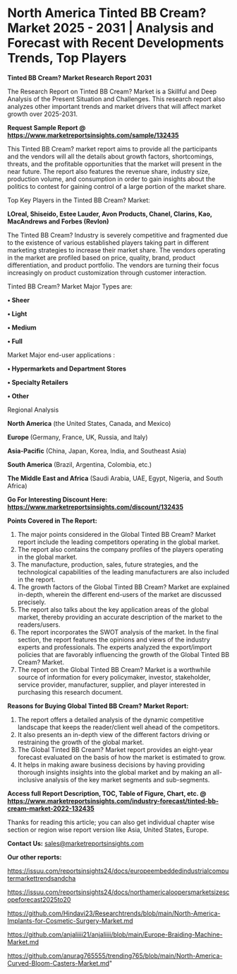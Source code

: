 # North America Tinted BB Cream? Market 2025 - 2031 | Analysis and Forecast with Recent Developments Trends, Top Players

<strong>Tinted BB Cream? Market Research Report 2031</strong>

The Research Report on Tinted BB Cream? Market is a Skillful and Deep Analysis of the Present Situation and Challenges. This research report also analyzes other important trends and market drivers that will affect market growth over 2025-2031.

<strong>Request Sample Report @ <a href=https://www.marketreportsinsights.com/sample/132435>https://www.marketreportsinsights.com/sample/132435</a></strong>

This Tinted BB Cream? market report aims to provide all the participants and the vendors will all the details about growth factors, shortcomings, threats, and the profitable opportunities that the market will present in the near future. The report also features the revenue share, industry size, production volume, and consumption in order to gain insights about the politics to contest for gaining control of a large portion of the market share.

Top Key Players in the Tinted BB Cream? Market:

<strong>LOreal, Shiseido, Estee Lauder, Avon Products, Chanel, Clarins, Kao, MacAndrews and Forbes (Revlon)</strong>

The Tinted BB Cream? Industry is severely competitive and fragmented due to the existence of various established players taking part in different marketing strategies to increase their market share. The vendors operating in the market are profiled based on price, quality, brand, product differentiation, and product portfolio. The vendors are turning their focus increasingly on product customization through customer interaction.

Tinted BB Cream? Market Major Types are:

<strong>• Sheer

• Light

• Medium

• Full</strong>

Market Major end-user applications :

<strong>• Hypermarkets and Department Stores

• Specialty Retailers

• Other</strong>

Regional Analysis

</u><strong><b>North America</b></strong> (the United States, Canada, and Mexico)

<strong><b>Europe </b></strong>(Germany, France, UK, Russia, and Italy)

<strong><b>Asia-Pacific</b></strong> (China, Japan, Korea, India, and Southeast Asia)

<strong><b>South America</b></strong> (Brazil, Argentina, Colombia, etc.)

<strong><b>The Middle East and Africa</b></strong> (Saudi Arabia, UAE, Egypt, Nigeria, and South Africa)

<strong>Go For Interesting Discount Here: <a href=https://www.marketreportsinsights.com/discount/132435>https://www.marketreportsinsights.com/discount/132435</a></strong>

<strong>Points Covered in The Report:</strong>
<ol>
  <li>The major points considered in the Global Tinted BB Cream? Market report include the leading competitors operating in the global market.</li>
  <li>The report also contains the company profiles of the players operating in the global market.</li>
  <li>The manufacture, production, sales, future strategies, and the technological capabilities of the leading manufacturers are also included in the report.</li>
  <li>The growth factors of the Global Tinted BB Cream? Market are explained in-depth, wherein the different end-users of the market are discussed precisely.</li>
  <li>The report also talks about the key application areas of the global market, thereby providing an accurate description of the market to the readers/users.</li>
  <li>The report incorporates the SWOT analysis of the market. In the final section, the report features the opinions and views of the industry experts and professionals. The experts analyzed the export/import policies that are favorably influencing the growth of the Global Tinted BB Cream? Market.</li>
  <li>The report on the Global Tinted BB Cream? Market is a worthwhile source of information for every policymaker, investor, stakeholder, service provider, manufacturer, supplier, and player interested in purchasing this research document.</li>
</ol>
<strong>Reasons for Buying Global Tinted BB Cream? Market Report:</strong>

<ol>
  <li>The report offers a detailed analysis of the dynamic competitive landscape that keeps the reader/client well ahead of the competitors.</li>
  <li>It also presents an in-depth view of the different factors driving or restraining the growth of the global market.</li>
  <li>The Global Tinted BB Cream? Market report provides an eight-year forecast evaluated on the basis of how the market is estimated to grow.</li>
  <li>It helps in making aware business decisions by having providing thorough insights insights into the global market and by making an all-inclusive analysis of the key market segments and sub-segments.</li>
</ol>
<strong>Access full Report Description, TOC, Table of Figure, Chart, etc. @ <a href=https://www.marketreportsinsights.com/industry-forecast/tinted-bb-cream-market-2022-132435>https://www.marketreportsinsights.com/industry-forecast/tinted-bb-cream-market-2022-132435</a></strong>


Thanks for reading this article; you can also get individual chapter wise section or region wise report version like Asia, United States, Europe.

<strong>Contact Us:</strong>
sales@marketreportsinsights.com

<strong>Our other reports:</strong>

<a href=https://issuu.com/reportsinsights24/docs/europeembeddedindustrialcomputermarkettrendsandcha>https://issuu.com/reportsinsights24/docs/europeembeddedindustrialcomputermarkettrendsandcha</a>

<a href=https://issuu.com/reportsinsights24/docs/northamericaloopersmarketsizescopeforecast2025to20>https://issuu.com/reportsinsights24/docs/northamericaloopersmarketsizescopeforecast2025to20</a>

<a href=https://github.com/Hindavi23/Researchtrends/blob/main/North-America-Implants-for-Cosmetic-Surgery-Market.md>https://github.com/Hindavi23/Researchtrends/blob/main/North-America-Implants-for-Cosmetic-Surgery-Market.md</a>

<a href=https://github.com/anjaliiii21/anjaliiii/blob/main/Europe-Braiding-Machine-Market.md>https://github.com/anjaliiii21/anjaliiii/blob/main/Europe-Braiding-Machine-Market.md</a>

<a href=https://github.com/anurag765555/trending765/blob/main/North-America-Curved-Bloom-Casters-Market.md>https://github.com/anurag765555/trending765/blob/main/North-America-Curved-Bloom-Casters-Market.md</a>"
